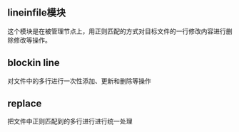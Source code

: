 ## lineinfile模块

这个模块是在被管理节点上，用正则匹配的方式对目标文件的一行修改内容进行删除修改等操作。





## blockin line

对文件中的多行进行一次性添加、更新和删除等操作



## replace

把文件中正则匹配到的多行进行进行统一处理	